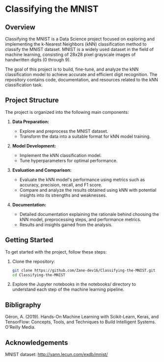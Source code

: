 # Classifying the MNIST

## Overview

Classifying the MNIST is a Data Science project focused on exploring and implementing the k-Nearest Neighbors (kNN) classification method to classify the MNIST dataset. MNIST is a widely used dataset in the field of machine learning, consisting of 28x28 pixel grayscale images of handwritten digits (0 through 9).

The goal of this project is to build, fine-tune, and analyze the kNN classification model to achieve accurate and efficient digit recognition. The repository contains code, documentation, and resources related to the kNN classification task.

## Project Structure

The project is organized into the following main components:

1. **Data Preparation:**
   - Explore and preprocess the MNIST dataset.
   - Transform the data into a suitable format for kNN model training.

2. **Model Development:**
   - Implement the kNN classification model.
   - Tune hyperparameters for optimal performance.

3. **Evaluation and Comparison:**
   - Evaluate the kNN model's performance using metrics such as accuracy, precision, recall, and F1 score.
   - Compare and analyze the results obtained using kNN with potential insights into its strengths and weaknesses.

4. **Documentation:**
   - Detailed documentation explaining the rationale behind choosing the kNN model, preprocessing steps, and performance metrics.
   - Results and insights gained from the analysis.

## Getting Started

To get started with the project, follow these steps:

1. Clone the repository:
   ```bash
   git clone https://github.com/Zane-dev16/Classifying-the-MNIST.git
   cd Classifying-the-MNIST
   ```

2. Explore the Jupyter notebooks in the notebooks/ directory to understand each step of the machine learning pipeline.

## Bibligraphy

Géron, A. (2019). Hands-On Machine Learning with Scikit-Learn, Keras, and TensorFlow: Concepts, Tools, and Techniques to Build Intelligent Systems. O'Reilly Media.

## Acknowledgements

MNIST dataset: http://yann.lecun.com/exdb/mnist/
